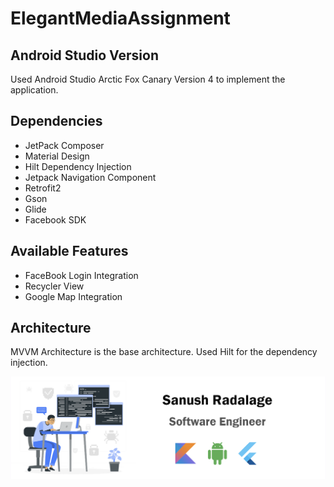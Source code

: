 # ElegantMediaAssignment

## Android Studio Version

Used Android Studio Arctic Fox Canary Version 4 to implement the application.

## Dependencies

- JetPack Composer
- Material Design
- Hilt Dependency Injection
- Jetpack Navigation Component
- Retrofit2
- Gson
- Glide
- Facebook SDK

## Available Features

- FaceBook Login Integration
- Recycler View
- Google Map Integration

## Architecture

MVVM Architecture is the base architecture. Used Hilt for the dependency injection. 

<p align="center">
  <img src="https://github.com/SanushRadalage/SanushRadalage/blob/master/intro.png">
</p>
